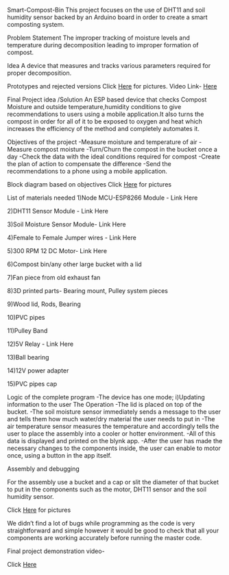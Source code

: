 Smart-Compost-Bin
This project focuses on the use of DHT11 and soil humidity sensor backed by an Arduino board in order to create a smart composting system.

Problem Statement
The improper tracking of moisture levels and temperature during decomposition leading to improper formation of compost.

Idea
A device that measures and tracks various parameters required for proper decomposition.

Prototypes and rejected versions
Click [Here]([url](https://drive.google.com/file/d/1NsjOQaT7277Kws2XYOTswzE_B9CkjLqm/view?usp=sharing)) for pictures.
Video Link- [Here]([url](https://drive.google.com/file/d/196XE0vtusxOqqEp6j_u0zVQryOqMpwhY/view?usp=sharing))

Final Project idea /Solution
An ESP  based device that checks Compost Moisture and outside temperature,humidity conditions to give recommendations to users using a mobile application.It also turns the compost in order for all of it to be exposed to oxygen and heat which increases the efficiency of the method and completely automates it.   

Objectives of the project
-Measure moisture and temperature of air
-Measure compost moisture
-Turn/Churn the compost in the bucket once a day
-Check the data with the ideal conditions required for compost
-Create the plan of action to compensate the difference
-Send the recommendations to a phone using a mobile application.




Block diagram based on objectives
Click [Here]([url](https://drive.google.com/file/d/1j5rjSOnQol7ovM6j-cI9oslBV150rppe/view?usp=sharing)) for pictures



List of materials needed
1)Node MCU-ESP8266 Module -  Link Here

2)DHT11 Sensor Module - Link Here

3)Soil Moisture Sensor Module- Link Here

4)Female to Female Jumper wires - Link Here

5)300 RPM 12 DC Motor- Link Here

6)Compost bin/any other large bucket with a lid

7)Fan piece from old exhaust fan

8)3D printed parts- Bearing mount, Pulley system pieces

9)Wood lid, Rods, Bearing  

10)PVC pipes 

11)Pulley Band

12)5V Relay - Link Here

13)Ball bearing 

14)12V power adapter

15)PVC pipes cap

Logic of the complete program
-The device has one mode; i)Updating information to the user
  The Operation
  -The lid is placed on top of the bucket.
  -The soil moisture sensor immediately sends a message to the user and tells them how much water/dry material the user needs to put    in
  -The air temperature sensor measures the temperature and accordingly tells the user to place the assembly into a cooler or hotter    environment.
  -All of this data is displayed and printed on the blynk app.
  -After the user has made the necessary changes to the components inside, the user can enable to motor once, using a button in the    app itself.

Assembly and debugging

For the assembly use a bucket and a cap or slit the diameter of that bucket to put in the components such as the motor, DHT11 sensor and the soil humidity sensor.

Click [Here]([url](https://drive.google.com/file/d/1snu3IY4oP5G4K0erBR5lxHsDfZ9WPsQx/view?usp=sharing)) for pictures

We didn’t find a lot of bugs while programming as the code is very straightforward and simple however it would be good to check that all your components are working accurately before running the master code.

Final project demonstration video-  

Click [Here]([url](https://drive.google.com/file/d/14JdgYnkZ9MLAtqW5SuIytds9uqhCBcYh/view?usp=drive_link)https://drive.google.com/file/d/14JdgYnkZ9MLAtqW5SuIytds9uqhCBcYh/view?usp=drive_link)

